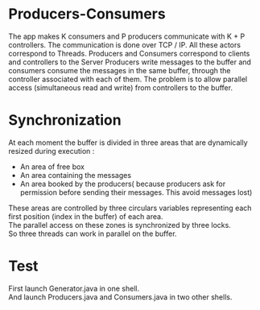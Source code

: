 # Producers-Consumers
The app makes K consumers and P producers communicate with K + P controllers. The communication is done over TCP / IP. All these actors correspond to Threads. Producers and Consumers correspond to clients and controllers to the Server
Producers write messages to the buffer and consumers consume the messages in the same buffer, through the controller associated with each of them.
The problem is to allow parallel access (simultaneous read and write) from controllers to the buffer.

# Synchronization
At each moment the buffer is divided in three areas that are dynamically resized during execution :
 - An area of free box
 - An area containing the messages
 - An area booked by the producers( because producers ask for permission before sending their messages. This avoid messages lost)

These areas are controlled by three circulars variables representing each first position (index in the buffer) of  each area.  
The parallel access on these zones is synchronized by three locks.  
So three threads can work in parallel on the buffer.

# Test
First launch Generator.java in one shell.  
And launch Producers.java and Consumers.java in two other shells.
